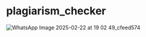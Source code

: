# plagiarism_checker
![WhatsApp Image 2025-02-22 at 19 02 49_cfeed574](https://github.com/user-attachments/assets/3ad05cf7-eca8-4075-b6c5-fbeda046aba5)
